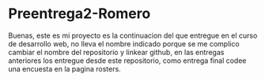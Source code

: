 # Preentrega2-Romero

Buenas, este es mi proyecto es la continuacion del que entregue en el curso de desarrollo web, no lleva el nombre indicado porque se me complico cambiar el nombre del repositorio y linkear github, en las entregas anteriores los entregue desde este repositorio, como entrega final codee una encuesta en la pagina rosters.